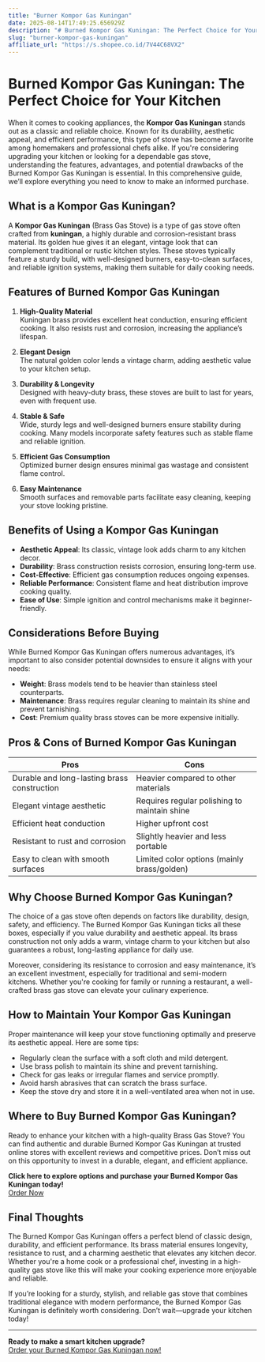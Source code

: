 ```yaml
---
title: "Burner Kompor Gas Kuningan"
date: 2025-08-14T17:49:25.656929Z
description: "# Burned Kompor Gas Kuningan: The Perfect Choice for Your Kitchen..."
slug: "burner-kompor-gas-kuningan"
affiliate_url: "https://s.shopee.co.id/7V44C68VX2"
---
```

# Burned Kompor Gas Kuningan: The Perfect Choice for Your Kitchen

When it comes to cooking appliances, the **Kompor Gas Kuningan** stands out as a classic and reliable choice. Known for its durability, aesthetic appeal, and efficient performance, this type of stove has become a favorite among homemakers and professional chefs alike. If you're considering upgrading your kitchen or looking for a dependable gas stove, understanding the features, advantages, and potential drawbacks of the Burned Kompor Gas Kuningan is essential. In this comprehensive guide, we’ll explore everything you need to know to make an informed purchase.

## What is a Kompor Gas Kuningan?

A **Kompor Gas Kuningan** (Brass Gas Stove) is a type of gas stove often crafted from **kuningan**, a highly durable and corrosion-resistant brass material. Its golden hue gives it an elegant, vintage look that can complement traditional or rustic kitchen styles. These stoves typically feature a sturdy build, with well-designed burners, easy-to-clean surfaces, and reliable ignition systems, making them suitable for daily cooking needs.

## Features of Burned Kompor Gas Kuningan

1. **High-Quality Material**  
Kuningan brass provides excellent heat conduction, ensuring efficient cooking. It also resists rust and corrosion, increasing the appliance’s lifespan.

2. **Elegant Design**  
The natural golden color lends a vintage charm, adding aesthetic value to your kitchen setup.

3. **Durability & Longevity**  
Designed with heavy-duty brass, these stoves are built to last for years, even with frequent use.

4. **Stable & Safe**  
Wide, sturdy legs and well-designed burners ensure stability during cooking. Many models incorporate safety features such as stable flame and reliable ignition.

5. **Efficient Gas Consumption**  
Optimized burner design ensures minimal gas wastage and consistent flame control.

6. **Easy Maintenance**  
Smooth surfaces and removable parts facilitate easy cleaning, keeping your stove looking pristine.

## Benefits of Using a Kompor Gas Kuningan

- **Aesthetic Appeal**: Its classic, vintage look adds charm to any kitchen decor.
- **Durability**: Brass construction resists corrosion, ensuring long-term use.
- **Cost-Effective**: Efficient gas consumption reduces ongoing expenses.
- **Reliable Performance**: Consistent flame and heat distribution improve cooking quality.
- **Ease of Use**: Simple ignition and control mechanisms make it beginner-friendly.

## Considerations Before Buying

While Burned Kompor Gas Kuningan offers numerous advantages, it’s important to also consider potential downsides to ensure it aligns with your needs:

- **Weight**: Brass models tend to be heavier than stainless steel counterparts.
- **Maintenance**: Brass requires regular cleaning to maintain its shine and prevent tarnishing.
- **Cost**: Premium quality brass stoves can be more expensive initially.

## Pros & Cons of Burned Kompor Gas Kuningan

| **Pros** | **Cons** |
|-------------------------|------------------------------|
| Durable and long-lasting brass construction | Heavier compared to other materials |
| Elegant vintage aesthetic | Requires regular polishing to maintain shine |
| Efficient heat conduction | Higher upfront cost |
| Resistant to rust and corrosion | Slightly heavier and less portable |
| Easy to clean with smooth surfaces | Limited color options (mainly brass/golden) |

## Why Choose Burned Kompor Gas Kuningan?

The choice of a gas stove often depends on factors like durability, design, safety, and efficiency. The Burned Kompor Gas Kuningan ticks all these boxes, especially if you value durability and aesthetic appeal. Its brass construction not only adds a warm, vintage charm to your kitchen but also guarantees a robust, long-lasting appliance for daily use.

Moreover, considering its resistance to corrosion and easy maintenance, it’s an excellent investment, especially for traditional and semi-modern kitchens. Whether you're cooking for family or running a restaurant, a well-crafted brass gas stove can elevate your culinary experience.

## How to Maintain Your Kompor Gas Kuningan

Proper maintenance will keep your stove functioning optimally and preserve its aesthetic appeal. Here are some tips:

- Regularly clean the surface with a soft cloth and mild detergent.
- Use brass polish to maintain its shine and prevent tarnishing.
- Check for gas leaks or irregular flames and service promptly.
- Avoid harsh abrasives that can scratch the brass surface.
- Keep the stove dry and store it in a well-ventilated area when not in use.

## Where to Buy Burned Kompor Gas Kuningan?

Ready to enhance your kitchen with a high-quality Brass Gas Stove? You can find authentic and durable Burned Kompor Gas Kuningan at trusted online stores with excellent reviews and competitive prices. Don’t miss out on this opportunity to invest in a durable, elegant, and efficient appliance.

**Click here to explore options and purchase your Burned Kompor Gas Kuningan today!**  
[Order Now](https://s.shopee.co.id/7V44C68VX2)

## Final Thoughts

The Burned Kompor Gas Kuningan offers a perfect blend of classic design, durability, and efficient performance. Its brass material ensures longevity, resistance to rust, and a charming aesthetic that elevates any kitchen decor. Whether you're a home cook or a professional chef, investing in a high-quality gas stove like this will make your cooking experience more enjoyable and reliable.

If you’re looking for a sturdy, stylish, and reliable gas stove that combines traditional elegance with modern performance, the Burned Kompor Gas Kuningan is definitely worth considering. Don’t wait—upgrade your kitchen today!

---

**Ready to make a smart kitchen upgrade?**  
[Order your Burned Kompor Gas Kuningan now!](https://s.shopee.co.id/7V44C68VX2)